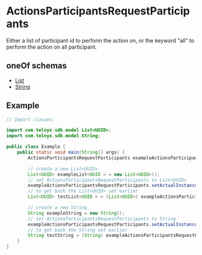 

# ActionsParticipantsRequestParticipants

Either a list of participant id to perform the action on, or the keyword \"all\" to perform the action on all participant.

## oneOf schemas
* [List<UUID>](List<UUID>.md)
* [String](String.md)

## Example

```java
// Import classes:

import com.telnyx.sdk.model.List<UUID>;
import com.telnyx.sdk.model.String;

public class Example {
    public static void main(String[] args) {
        ActionsParticipantsRequestParticipants exampleActionsParticipantsRequestParticipants = new ActionsParticipantsRequestParticipants();

        // create a new List<UUID>
        List<UUID> exampleList<UUID > = new List<UUID>();
        // set ActionsParticipantsRequestParticipants to List<UUID>
        exampleActionsParticipantsRequestParticipants.setActualInstance(exampleList < UUID >);
        // to get back the List<UUID> set earlier
        List<UUID> testList<UUID > = (List<UUID>) exampleActionsParticipantsRequestParticipants.getActualInstance();

        // create a new String
        String exampleString = new String();
        // set ActionsParticipantsRequestParticipants to String
        exampleActionsParticipantsRequestParticipants.setActualInstance(exampleString);
        // to get back the String set earlier
        String testString = (String) exampleActionsParticipantsRequestParticipants.getActualInstance();
    }
}
```



